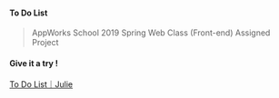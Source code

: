 #### To Do List

> AppWorks School 2019 Spring Web Class (Front-end) Assigned Project

#### Give it a try !
[To Do List｜Julie](https://julieliao.github.io/To-Do-List/)